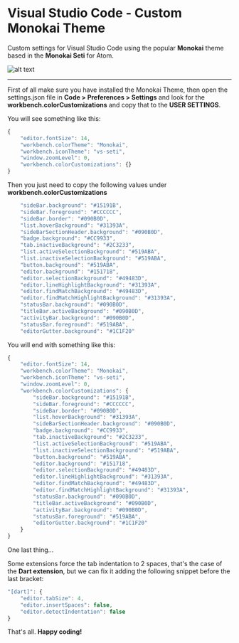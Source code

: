 # Visual Studio Code - Custom Monokai Theme

Custom settings for Visual Studio Code using the popular **Monokai** theme based in the **Monokai Seti** for Atom.


![alt text](https://github.com/vtisnado/visual-studio-code-custom-settings/blob/master/visual-studio-code-custom-monokai.png)


___

First of all make sure you have installed the Monokai Theme, then open the settings.json file in **Code > Preferences > Settings** and look for the **workbench.colorCustomizations** and copy that to the **USER SETTINGS**.

You will see something like this:

```javascript
{
    "editor.fontSize": 14,
    "workbench.colorTheme": "Monokai",
    "workbench.iconTheme": "vs-seti",
    "window.zoomLevel": 0,
    "workbench.colorCustomizations": {}
}
```

Then you just need to copy the following values under **workbench.colorCustomizations**


```javascript
    "sideBar.background": "#15191B",
    "sideBar.foreground": "#CCCCCC",
    "sideBar.border": "#090B0D",
    "list.hoverBackground": "#31393A",
    "sideBarSectionHeader.background": "#090B0D",
    "badge.background": "#CC9933",
    "tab.inactiveBackground": "#2C3233",
    "list.activeSelectionBackground": "#519ABA",
    "list.inactiveSelectionBackground": "#519ABA",
    "button.background": "#519ABA",
    "editor.background": "#151718",
    "editor.selectionBackground": "#49483D",
    "editor.lineHighlightBackground": "#31393A",
    "editor.findMatchBackground": "#49483D",
    "editor.findMatchHighlightBackground": "#31393A",
    "statusBar.background": "#090B0D",
    "titleBar.activeBackground": "#090B0D",
    "activityBar.background": "#090B0D",
    "statusBar.foreground": "#519ABA",
    "editorGutter.background": "#1C1F20"
```

You will end with something like this:


```javascript
{
    "editor.fontSize": 14,
    "workbench.colorTheme": "Monokai",
    "workbench.iconTheme": "vs-seti",
    "window.zoomLevel": 0,
    "workbench.colorCustomizations": {
        "sideBar.background": "#15191B",
        "sideBar.foreground": "#CCCCCC",
        "sideBar.border": "#090B0D",
        "list.hoverBackground": "#31393A",
        "sideBarSectionHeader.background": "#090B0D",
        "badge.background": "#CC9933",
        "tab.inactiveBackground": "#2C3233",
        "list.activeSelectionBackground": "#519ABA",
        "list.inactiveSelectionBackground": "#519ABA",
        "button.background": "#519ABA",
        "editor.background": "#151718",
        "editor.selectionBackground": "#49483D",
        "editor.lineHighlightBackground": "#31393A",
        "editor.findMatchBackground": "#49483D",
        "editor.findMatchHighlightBackground": "#31393A",
        "statusBar.background": "#090B0D",
        "titleBar.activeBackground": "#090B0D",
        "activityBar.background": "#090B0D",
        "statusBar.foreground": "#519ABA",
        "editorGutter.background": "#1C1F20"
    }
}
```

One last thing...

Some extensions force the tab indentation to 2 spaces, that's the case of the **Dart extension**, but we can fix it adding the following snippet before the last bracket:

```javascript
"[dart]": {
	"editor.tabSize": 4,
	"editor.insertSpaces": false,
	"editor.detectIndentation": false
}
```


That's all. **Happy coding!**



